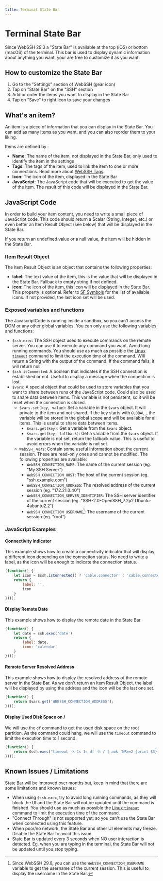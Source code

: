 ```yaml
---
title: Terminal State Bar
---
```

# Terminal State Bar
Since WebSSH 29.3 a "State Bar" is available at the top (iOS) or bottom (macOS) of the terminal. This bar is used to display dynamic information about anything you want, your are free to customize it as you want.

## How to customize the State Bar
1. Go to the "Settings" section of WebSSH (gear icon)
2. Tap on "State Bar" on the "SSH" section
3. Add or order the items you want to display in the State Bar
4. Tap on "Save" to right icon to save your changes

## What's an item?
An item is a piece of information that you can display in the State Bar. You can add as many items as you want, and you can also reorder them to your liking.

Items are defined by :

* **Name**: The name of the item, not displayed in the State Bar, only used to identify the item in the settings
* **Tags**: The tags of the item, used to link the item to one or more connections. Read more about [WebSSH Tags](/documentation/help/howtos/link-connections-using-tags/).
* **Icon**: The icon of the item, displayed in the State Bar
* **JavaScript**: The JavaScript code that will be executed to get the value of the item. The result of this code will be displayed in the State Bar.

## JavaScript Code
In order to build your item content, you need to write a small piece of JavaScript code. This code should return a Scalar (String, Integer, etc.) or even better an Item Result Object (see below) that will be displayed in the State Bar.

If you return an undefined value or a null value, the item will be hidden in the State Bar.

### Item Result Object
The Item Result Object is an object that contains the following properties:

* **label**: The text value of the item, this is the value that will be displayed in the State Bar. Fallback to empty string if not defined.
* **icon**: The icon of the item, this icon will be displayed in the State Bar. This property is optional. Refer to [SF Symbols](https://developer.apple.com/sf-symbols/) for the list of available icons. If not provided, the last icon set will be used.

### Exposed variables and functions
The JavascriptCode is running inside a sandbox, so you can't access the DOM or any other global variables. You can only use the following variables and functions:

* `$ssh.exec`: The SSH object used to execute commands on the remote server. You can use it to execute any command you want. Avoid long running commands. You should use as much as possible the [Linux `timeout`](https://www.man7.org/linux/man-pages/man1/timeout.1.html) command to limit the execution time of the command. Will return a String with the output of the command. If the command fails, it will return null.
* `$ssh.isConnected`: A boolean that indicates if the SSH connection is established or not. Useful to display a message when the connection is lost.
* `$vars`: A special object that could be used to store variables that you want to share between runs of the JavaScript code. Could also be used to share data between items. This variable is not persistent, so it will be reset when the connection is closed.
  * `$vars.set(key, value)`: Set a variable in the `$vars` object. It will private to the item and not shared. If the key starts with `GLOBAL_`, the variable will be stored in the global scope and will be available for all items. This is useful to share data between items.
    * `$vars.get(key)`: Get a variable from the `$vars` object.
    * `$vars.get(key, fallback)`: Get a variable from the `$vars` object. If the variable is not set, return the fallback value. This is useful to avoid errors when the variable is not set.
  * `WebSSH_` vars: Contain some useful information about the current session. These are read-only ones and cannot be modified. The following properties are available:
    * `WebSSH_CONNECTION_NAME`: The name of the current session (eg. "My SSH Server")
    * `WebSSH_CONNECTION_HOST`: The host of the current session (eg. "ssh.example.com")
    * `WebSSH_CONNECTION_ADDRESS`: The resolved address of the current session (eg. "172.21.0.40")
    * `WebSSH_CONNECTION_SERVER_IDENTIFIER`: The SSH server identifier of the current session (eg. "SSH-2.0-OpenSSH_7.2p2 Ubuntu-4ubuntu2.2")
    * `WebSSH_CONNECTION_USERNAME`[^1]: The username of the current session (eg. "root")

### JavaScript Examples
#### Connectivity Indicator
This example shows how to create a connectivity indicator that will display a different icon depending on the connection status.
No need to write a label, as the icon will be enough to indicate the connection status.

```javascript
(function() {
    let icon = $ssh.isConnected() ? 'cable.connector' : 'cable.connector.slash'
    return {
        label: '',
        icon
    } 
})();
```

#### Display Remote Date
This example shows how to display the remote date in the State Bar.

```javascript
(function() {
    let date = ssh.exec('date')
    return {
        label: date,
        icon: 'calendar'
    } 
})();
```

#### Remote Server Resolved Address
This example shows how to display the resolved address of the remote server in the State Bar. As we don't return an Item Result Object, the label will be displayed by using the address and the icon will be the last one set.

```javascript
(function() {
    return $vars.get('WEBSSH_CONNECTION_ADDRESS');
})();
```

#### Display Used Disk Space on /
We will use the `df` command to get the used disk space on the root partition. As the command could hang, we will use the `timeout` command to limit the execution time to 1 second.

```javascript
(function() {
    return $ssh.exec("timeout -k 1s 1s df -h / | awk 'NR==2 {print $3}'")
})();
```

## Known Issues / Limitations
State Bar will be improved over months but, keep in mind that there are some limitations and known issues:

* When using `$ssh.exec`, try to avoid long running commands, as they will block the UI and the State Bar will not be updated until the command is finished. You should use as much as possible the [Linux `timeout`](https://www.man7.org/linux/man-pages/man1/timeout.1.html) command to limit the execution time of the command.
* "Connect Through" is not supported yet, so you can't use the State Bar when connected using this feature.
* When poor/no network, the State Bar and other UI elements may freeze. Disable the State Bar to avoid this issue.
* State Bar is updated every 3 seconds when NO user interaction is detected. Eg. when you are typing in the terminal, the State Bar will not be updated until you stop typing.

[^1]: Since WebSSH 29.6, you can use the `WebSSH_CONNECTION_USERNAME` variable to get the username of the current session. This is useful to display the username in the State Bar.